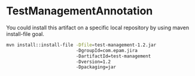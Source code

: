 # TestManagementAnnotation

You could install this artifact on a specific local repository by using maven install-file goal.
```bash
mvn install::install-file -Dfile=test-management-1.2.jar 
                          -DgroupId=com.epam.jira 
                          -DartifactId=test-management 
                          -Dversion=1.2 
                          -Dpackaging=jar
```
